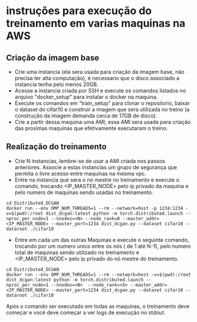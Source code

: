 # instruções para execução do treinamento em varias maquinas na AWS

## Criação da imagem base

- Crie uma instancia (ela sera usada para criação da imagem base, não precisa ter alta computação), é necessario que o disco associado a instancia tenha pelo menos 20GB.
- Acesse a instancia criada por SSH e execute os comandos listados no arquivo "docker_setup" para instalar o docker na maquina.
- Execute os comandos em "train_setup" para clonar o repositorio, baixar o dataset do cifar10 e construir a imagem que sera utilizada no treino (a construção da imagem demanda cerca de 17GB de disco).
- Crie a partir dessa maquina uma AMI, essa AMI sera usada para criação das proximas maquinas que efetivamente executaram o treino.

## Realização do treinamento

- Crie N instancias, lembre-se de usar a AMI criada nos passos anteriores. Associe a estas instancias um grupo de segurança que permita o livre acesso entre maquinas na mesma vpc.
- Entre na instancia que sera o nó mestre no treinamento e execute o comando, trocando <IP_MASTER_NODE> pelo ip privado da maquina e <N>  pelo numero de maquinas sendo usadas no treinamento.
``` 
cd Distributed_DCGAN
docker run --env OMP_NUM_THREADS=1 --rm --network=host -p 1234:1234 -v=$(pwd):/root dist_dcgan:latest python -m torch.distributed.launch --nproc_per_node=1 --nnodes=<N> --node_rank=0 --master_addr=<IP_MASTER_NODE> --master_port=1234 dist_dcgan.py --dataset cifar10 --dataroot ./cifar10
``` 

- Entre em cada um das outras Maquinas e execute o seguinte comando, trocando <X> por um numero unico entre os nós ( de 1 até N-1), <N> pelo numero total de maquinas sendo utilizado no treinamento e <IP_MASTER_NODE> pelo ip privado do nó mestre do treinamento.
``` 
cd Distributed_DCGAN
docker run --env OMP_NUM_THREADS=1 --rm --network=host -v=$(pwd):/root dist_dcgan:latest python -m torch.distributed.launch --nproc_per_node=1 --nnodes=<N>  --node_rank=<X> --master_addr=<IP_MASTER_NODE> --master_port=1234 dist_dcgan.py --dataset cifar10 --dataroot ./cifar10
``` 

Após o comando ser executado em todas as maquinas, o treinamento deve começar e você deve começar a ver logs de execução no stdout.